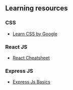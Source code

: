 ## Learning resources
### CSS 
- [Learn CSS by Google](https://web.dev/learn/css/)
### React JS
- [React Cheatsheet](https://www.codecademy.com/learn/react-101/modules/react-101-jsx-u/cheatsheet)
### Express JS 
- [Express Js Basics](https://www.tutorialspoint.com/expressjs/index.htm)
